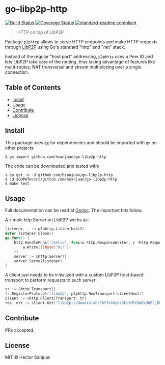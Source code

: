 # go-libp2p-http

[![Build Status](https://travis-ci.org/hsanjuan/go-libp2p-http.svg?branch=master)](https://travis-ci.org/hsanjuan/go-libp2p-http)
[![Coverage Status](https://coveralls.io/repos/github/hsanjuan/go-libp2p-http/badge.svg?branch=master)](https://coveralls.io/github/hsanjuan/go-libp2p-http?branch=master)
[![standard-readme compliant](https://img.shields.io/badge/standard--readme-OK-green.svg)](https://github.com/RichardLitt/standard-readme)


> HTTP on top of LibP2P

Package `p2phttp` allows to serve HTTP endpoints and make HTTP requests through [LibP2P](https://github.com/libp2p/libp2p) using Go's standard "http" and "net" stack.

Instead of the regular "host:port" addressing, `p2phttp` uses a Peer ID and lets LibP2P take care of the routing, thus taking advantage of features like multi-routes,  NAT transversal and stream multiplexing over a single connection.

## Table of Contents

- [Install](#install)
- [Usage](#usage)
- [Contribute](#contribute)
- [License](#license)

## Install

This package uses [`gx`](https://github.com/whyrusleeping/gx-go) for dependencies and should be imported with `gx` on other projects:

```
$ gx import github.com/hsanjuan/go-libp2p-http
```

The code can be downloaded and tested with:

```
$ go get -u -d github.com/hsanjuan/go-libp2p-http
$ cd $GOPATH/src/github.com/hsanjuan/go-libp2p-http
$ make test
```

## Usage

Full documentation can be read at [Godoc](https://godoc.org/github.com/hsanjuan/go-libp2p-http). The important bits follow.

A simple http.Server on LibP2P works as:

```go
listener, _ := p2phttp.Listen(host1)
defer listener.Close()
go func() {
	http.HandleFunc("/hello", func(w http.ResponseWriter, r *http.Request) {
		w.Write([]byte("Hi!"))
	})
	server := &http.Server{}
	server.Serve(listener)
}
```
A client just needs to be initialized with a custom LibP2P host-based transport to perform requests to such server:

```go
tr := &http.Transport{}
tr.RegisterProtocol("libp2p", p2phttp.NewTransport(clientHost))
client := &http.Client{Transport: tr}
res, err := client.Get("libp2p://Qmaoi4isbcTbFfohQyn28EiYM5CDWQx9QRCjDh3CTeiY7P/hello")
```

## Contribute

PRs accepted.

## License

MIT © Hector Sanjuan
